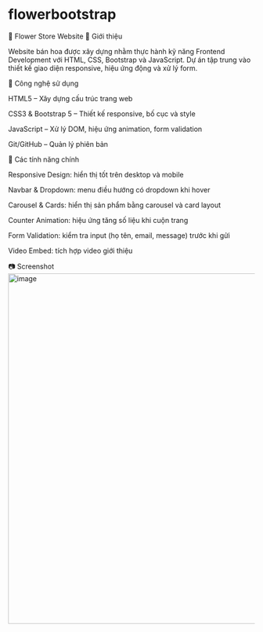 # flowerbootstrap

🌸 Flower Store Website
📌 Giới thiệu

Website bán hoa được xây dựng nhằm thực hành kỹ năng Frontend Development với HTML, CSS, Bootstrap và JavaScript.
Dự án tập trung vào thiết kế giao diện responsive, hiệu ứng động và xử lý form.

🚀 Công nghệ sử dụng

HTML5 – Xây dựng cấu trúc trang web

CSS3 & Bootstrap 5 – Thiết kế responsive, bố cục và style

JavaScript – Xử lý DOM, hiệu ứng animation, form validation

Git/GitHub – Quản lý phiên bản

🎯 Các tính năng chính

Responsive Design: hiển thị tốt trên desktop và mobile

Navbar & Dropdown: menu điều hướng có dropdown khi hover

Carousel & Cards: hiển thị sản phẩm bằng carousel và card layout

Counter Animation: hiệu ứng tăng số liệu khi cuộn trang

Form Validation: kiểm tra input (họ tên, email, message) trước khi gửi

Video Embed: tích hợp video giới thiệu

📷 Screenshot
<img width="1040" height="714" alt="image" src="https://github.com/user-attachments/assets/2efb087b-4a76-4aca-92cd-9084647ebfaf" />
